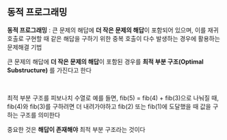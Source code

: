 ## 동적 프로그래밍

**동적 프로그래밍** : 큰 문제의 해답에 **더 작은 문제의 해답**이 포함되어 있으며, 이를 재귀호출로 구현할 때 같은 해답을 구하기 위한 중복 호출이 다수 발생하는 경우에 활용하는 문제해결 기법

큰 문제의 해답에 **더 작은 문제의 해답**이 포함된 경우를 **최적 부분 구조(Optimal Substructure)** 를 가진다고 한다

<br/>

최적 부분 구조를 피보나치 수열로 예를 들면, fib(5) = fib(4) + fib(3)으로 나눠질 때, fib(4)와 fib(3)를 구하려면 더 내려가야하고 fib(2) 또는 fib(1)에 도달했을 때 값을 구하는 구조를 의미한다 

중요한 것은 **해답이 존재해야** 최적 부분 구조라는 것이다

